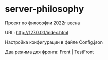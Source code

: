 # server-philosophy
Проект по философии 2022г весна

URL: http://127.0.0.1/index.html

Настройка конфигурации в файле Config.json

Два режима для фронта: Front | TestFront